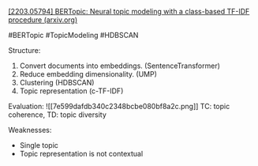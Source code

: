 [[2203.05794] BERTopic: Neural topic modeling with a class-based TF-IDF procedure (arxiv.org)](https://arxiv.org/abs/2203.05794)

#BERTopic #TopicModeling #HDBSCAN 

Structure:
1. Convert documents into embeddings. (SentenceTransformer)
2. Reduce embedding dimensionality. (UMP)
3. Clustering (HDBSCAN)
4. Topic representation (c-TF-IDF)

Evaluation:
![[7e599dafdb340c2348bcbe080bf8a2c.png]]
TC: topic coherence,   TD: topic diversity

Weaknesses:
- Single topic
- Topic representation is not contextual